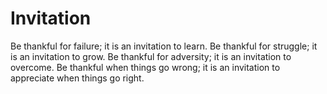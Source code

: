 # Invitation

Be thankful for failure; it is an invitation to learn. Be thankful for struggle; it is an invitation to grow. Be thankful for adversity; it is an invitation to overcome. Be thankful when things go wrong; it is an invitation to appreciate when things go right.
